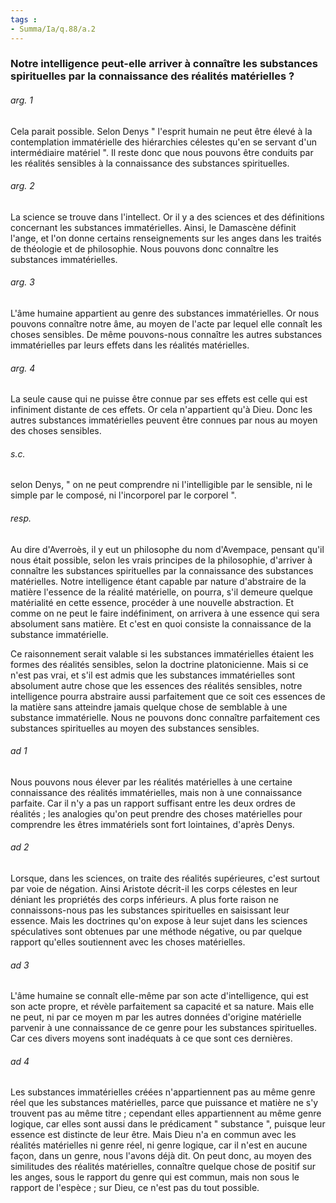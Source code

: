 ```yaml
---
tags : 
- Summa/Ia/q.88/a.2
---
```


### Notre intelligence peut-elle arriver à connaître les substances spirituelles par la connaissance des réalités matérielles ?



###### arg. 1
Cela parait possible. Selon Denys " l'esprit humain ne peut être élevé à la contemplation immatérielle des hiérarchies célestes qu'en se servant d'un intermédiaire matériel ". Il reste donc que nous pouvons être conduits par les réalités sensibles à la connaissance des substances spirituelles. 

###### arg. 2
La science se trouve dans l'intellect. Or il y a des sciences et des définitions concernant les substances immatérielles. Ainsi, le Damascène définit l'ange, et l'on donne certains renseignements sur les anges dans les traités de théologie et de philosophie. Nous pouvons donc connaître les substances immatérielles. 

###### arg. 3
L'âme humaine appartient au genre des substances immatérielles. Or nous pouvons connaître notre âme, au moyen de l'acte par lequel elle connaît les choses sensibles. De même pouvons-nous connaître les autres substances immatérielles par leurs effets dans les réalités matérielles. 

###### arg. 4
La seule cause qui ne puisse être connue par ses effets est celle qui est infiniment distante de ces effets. Or cela n'appartient qu'à Dieu. Donc les autres substances immatérielles peuvent être connues par nous au moyen des choses sensibles. 

###### s.c.
selon Denys, " on ne peut comprendre ni l'intelligible par le sensible, ni le simple par le composé, ni l'incorporel par le corporel ". 

###### resp.
Au dire d'Averroès, il y eut un philosophe du nom d'Avempace, pensant qu'il nous était possible, selon les vrais principes de la philosophie, d'arriver à connaître les substances spirituelles par la connaissance des substances matérielles. Notre intelligence étant capable par nature d'abstraire de la matière l'essence de la réalité matérielle, on pourra, s'il demeure quelque matérialité en cette essence, procéder à une nouvelle abstraction. Et comme on ne peut le faire indéfiniment, on arrivera à une essence qui sera absolument sans matière. Et c'est en quoi consiste la connaissance de la substance immatérielle. 

Ce raisonnement serait valable si les substances immatérielles étaient les formes des réalités sensibles, selon la doctrine platonicienne. Mais si ce n'est pas vrai, et s'il est admis que les substances immatérielles sont absolument autre chose que les essences des réalités sensibles, notre intelligence pourra abstraire aussi parfaitement que ce soit ces essences de la matière sans atteindre jamais quelque chose de semblable à une substance immatérielle. Nous ne pouvons donc connaître parfaitement ces substances spirituelles au moyen des substances sensibles. 

###### ad 1
Nous pouvons nous élever par les réalités matérielles à une certaine connaissance des réalités immatérielles, mais non à une connaissance parfaite. Car il n'y a pas un rapport suffisant entre les deux ordres de réalités ; les analogies qu'on peut prendre des choses matérielles pour comprendre les êtres immatériels sont fort lointaines, d'après Denys. 

###### ad 2
Lorsque, dans les sciences, on traite des réalités supérieures, c'est surtout par voie de négation. Ainsi Aristote décrit-il les corps célestes en leur déniant les propriétés des corps inférieurs. A plus forte raison ne connaissons-nous pas les substances spirituelles en saisissant leur essence. Mais les doctrines qu'on expose à leur sujet dans les sciences spéculatives sont obtenues par une méthode négative, ou par quelque rapport qu'elles soutiennent avec les choses matérielles. 

###### ad 3
L'âme humaine se connaît elle-même par son acte d'intelligence, qui est son acte propre, et révèle parfaitement sa capacité et sa nature. Mais elle ne peut, ni par ce moyen m par les autres données d'origine matérielle parvenir à une connaissance de ce genre pour les substances spirituelles. Car ces divers moyens sont inadéquats à ce que sont ces dernières. 

###### ad 4
Les substances immatérielles créées n'appartiennent pas au même genre réel que les substances matérielles, parce que puissance et matière ne s'y trouvent pas au même titre ; cependant elles appartiennent au même genre logique, car elles sont aussi dans le prédicament " substance ", puisque leur essence est distincte de leur être. Mais Dieu n'a en commun avec les réalités matérielles ni genre réel, ni genre logique, car il n'est en aucune façon, dans un genre, nous l'avons déjà dit. On peut donc, au moyen des similitudes des réalités matérielles, connaître quelque chose de positif sur les anges, sous le rapport du genre qui est commun, mais non sous le rapport de l'espèce ; sur Dieu, ce n'est pas du tout possible. 


